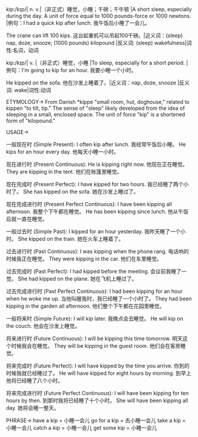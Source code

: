 kip:/kɪp/| n. v.|（非正式）睡觉，小睡；千磅；千牛顿 |A short sleep, especially during the day.  A unit of force equal to 1000 pounds-force or 1000 newtons. |例句：I had a quick kip after lunch. 我午饭后小睡了一会儿。


The crane can lift 100 kips. 这台起重机可以吊起100千磅。|近义词：(sleep) nap, doze, snooze; (1000 pounds) kilopound |反义词: (sleep) wakefulness|词性:名词，动词


kip:/kɪp/| v. |（非正式）睡觉，小睡 |To sleep, especially for a short period. |例句：I'm going to kip for an hour. 我要小睡一个小时。


He kipped on the sofa. 他在沙发上睡着了。|近义词：nap, doze, snooze |反义词: wake|词性:动词



ETYMOLOGY->
From Danish *kippe "small room, hut, doghouse," related to kippen "to tilt, tip." The sense of "sleep" likely developed from the idea of sleeping in a small, enclosed space. The unit of force "kip" is a shortened form of "kilopound."


USAGE->

一般现在时 (Simple Present):
I often kip after lunch. 我经常午饭后小睡。
He kips for an hour every day. 他每天小睡一小时。

现在进行时 (Present Continuous):
He is kipping right now. 他现在正在睡觉。
They are kipping in the tent. 他们在帐篷里睡觉。

现在完成时 (Present Perfect):
I have kipped for two hours. 我已经睡了两个小时了。
She has kipped on the sofa. 她在沙发上睡过了。

现在完成进行时 (Present Perfect Continuous):
I have been kipping all afternoon. 我整个下午都在睡觉。
He has been kipping since lunch. 他从午饭后就一直在睡觉。

一般过去时 (Simple Past):
I kipped for an hour yesterday. 我昨天睡了一个小时。
She kipped on the train. 她在火车上睡着了。

过去进行时 (Past Continuous):
I was kipping when the phone rang. 电话响的时候我正在睡觉。
They were kipping in the car. 他们在车里睡觉。

过去完成时 (Past Perfect):
I had kipped before the meeting. 会议前我睡了一觉。
She had kipped on the plane. 她在飞机上睡过了。

过去完成进行时 (Past Perfect Continuous):
I had been kipping for an hour when he woke me up. 当他叫醒我时，我已经睡了一个小时了。
They had been kipping in the garden all afternoon. 他们整个下午都在花园里睡觉。

一般将来时 (Simple Future):
I will kip later. 我晚点会去睡觉。
He will kip on the couch. 他会在沙发上睡觉。

将来进行时 (Future Continuous):
I will be kipping this time tomorrow. 明天这个时候我会在睡觉。
They will be kipping in the guest room. 他们会在客房睡觉。

将来完成时 (Future Perfect):
I will have kipped by the time you arrive. 你到的时候我就已经睡过了。
He will have kipped for eight hours by morning. 到早上他将已经睡了八个小时。

将来完成进行时 (Future Perfect Continuous):
I will have been kipping for ten hours by then. 到那时我将已经睡了十个小时。
She will have been kipping all day. 她将会睡一整天。


PHRASE->
have a kip = 小睡一会儿
go for a kip = 去小睡一会儿
take a kip = 小睡一会儿
catch a kip = 小睡一会儿
get some kip = 小睡一会儿
